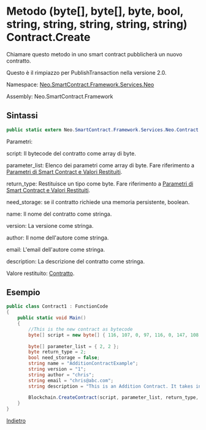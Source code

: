 # Metodo (byte[], byte[], byte, bool, string, string, string, string, string) Contract.Create 

Chiamare questo metodo in uno smart contract pubblicherà un nuovo contratto.

Questo è il rimpiazzo per PublishTransaction nella versione 2.0.

Namespace: [Neo.SmartContract.Framework.Services.Neo](../../neo.md)

Assembly: Neo.SmartContract.Framework

## Sintassi

```c#
public static extern Neo.SmartContract.Framework.Services.Neo.Contract CreateContract(byte[] script, byte[] parameter_list, byte return_type, bool need_storage, string name, string version, string author, string email, string description)
```

Parametri:

script: Il bytecode del contratto come array di byte.

parameter_list: Elenco dei parametri come array di byte. Fare riferimento a [Parametri di Smart Contract e Valori Restituiti](../../../../tutorial/Parameter.md).

return_type: Restituisce un tipo come byte. Fare riferimento a [Parametri di Smart Contract e Valori Restituiti](../../../../tutorial/Parameter.md).

need_storage: se il contratto richiede una memoria persistente, boolean.

name: Il nome del contratto come stringa.

version: La versione come stringa.

author: Il nome dell'autore come stringa.

email: L'email dell'autore come stringa.

description: La descrizione del contratto come stringa.

Valore restituito: [Contratto](../Contract.md).

## Esempio

```c#
public class Contract1 : FunctionCode
{
    public static void Main()
    {
        //This is the new contract as bytecode
        byte[] script = new byte[] { 116, 107, 0, 97, 116, 0, 147, 108, 118, 107, 148, 121, 116, 81, 147, 108, 118, 107, 148, 121, 147, 116, 0, 148, 140, 108, 118, 107, 148, 114, 117, 98, 3, 0, 116, 0, 148, 140, 108, 118, 107, 148, 121, 97, 116, 140, 108, 118, 107, 148, 109, 116, 108, 118, 140, 107, 148, 109, 116, 108, 118, 140, 107, 148, 109, 108, 117, 102 }; 
      
        byte[] parameter_list = { 2, 2 };
        byte return_type = 2;
        bool need_storage = false;
        string name = "AdditionContractExample";
        string version = "1";
        string author = "chris";
        string email = "chris@abc.com";
        string description = "This is an Addition Contract. It takes in 2 inputs, adds them and returns the result.";
      
        Blockchain.CreateContract(script, parameter_list, return_type, need_storage, name, version, author, email, description);
    }
}
```



[Indietro](../Contract.md)
